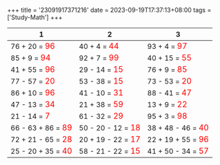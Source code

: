 +++ 
title = '23091917371216' 
date = 2023-09-19T17:37:13+08:00 
tags = ['Study-Math'] 
+++ 

1 | 2 | 3 
-- | -- | -- 
76 + 20 = <font color=red size=4>96</font> | 40 + 4 = <font color=red size=4>44</font> | 93 + 4 = <font color=red size=4>97</font> 
85 + 9 = <font color=red size=4>94</font> | 92 + 7 = <font color=red size=4>99</font> | 40 + 15 = <font color=red size=4>55</font> 
41 + 55 = <font color=red size=4>96</font> | 29 - 14 = <font color=red size=4>15</font> | 76 + 9 = <font color=red size=4>85</font> 
77 - 57 = <font color=red size=4>20</font> | 53 - 38 = <font color=red size=4>15</font> | 73 - 53 = <font color=red size=4>20</font> 
86 + 10 = <font color=red size=4>96</font> | 41 - 10 = <font color=red size=4>31</font> | 88 - 41 = <font color=red size=4>47</font> 
47 - 13 = <font color=red size=4>34</font> | 21 + 38 = <font color=red size=4>59</font> | 13 + 9 = <font color=red size=4>22</font> 
21 - 14 = <font color=red size=4>7</font> | 61 - 32 = <font color=red size=4>29</font> | 95 + 3 = <font color=red size=4>98</font> 
66 - 63 + 86 = <font color=red size=4>89</font> | 50 - 20 - 12 = <font color=red size=4>18</font> | 38 + 48 - 46 = <font color=red size=4>40</font> 
72 + 21 - 65 = <font color=red size=4>28</font> | 20 + 19 - 22 = <font color=red size=4>17</font> | 22 + 19 + 55 = <font color=red size=4>96</font> 
25 - 20 + 35 = <font color=red size=4>40</font> | 58 - 21 - 22 = <font color=red size=4>15</font> | 41 + 50 - 34 = <font color=red size=4>57</font> 

